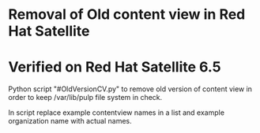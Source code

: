 # Removal of Old content view in Red Hat Satellite
# Verified on Red Hat Satellite 6.5

Python script "#OldVersionCV.py" to remove old version of content view in order to keep /var/lib/pulp file system in check.

In script replace example contentview names in a list and example organization name with actual names.

